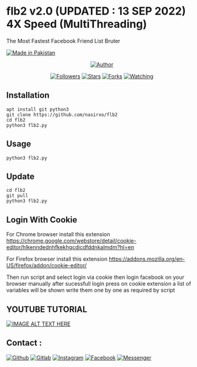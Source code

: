 # flb2 v2.0 (UPDATED : 13 SEP 2022) 4X Speed (MultiThreading)
The Most Fastest Facebook Friend List Bruter 



<p align="left">
<a href="#"><img title="Made in Pakistan" src="https://img.shields.io/badge/MADE%20IN-PAKISTAN-green?colorA=%23ff0000&colorB=%23017e40&style=for-the-badge"></a>
</p>
<p align="center">
<a href="https://github.com/nasirxo"><img title="Author" src="https://img.shields.io/badge/Author-nasirxo-red.svg?style=for-the-badge&logo=github"></a>
</p>
<p align="center">
<a href="https://github.com/nasirxo/followers"><img title="Followers" src="https://img.shields.io/github/followers/nasirxo?color=blue&style=flat-square"></a>
<a href="https://github.com/nasirxo/flb2/stargazers/"><img title="Stars" src="https://img.shields.io/github/stars/nasirxo/flb2?color=red&style=flat-square"></a>
<a href="https://github.com/nasirxo/flb2/network/members"><img title="Forks" src="https://img.shields.io/github/forks/nasirxo/flb2?color=red&style=flat-square"></a>
<a href="https://github.com/nasirxo/nasirxo/watchers"><img title="Watching" src="https://img.shields.io/github/watchers/nasirxo/flb2?label=Watchers&color=blue&style=flat-square"></a>
</p>



## Installation
```
apt install git python3
git clone https://github.com/nasirxo/flb2
cd flb2
python3 flb2.py

```

## Usage
```
python3 flb2.py
```
## Update
```
cd flb2
git pull
python3 flb2.py
```

## Login With Cookie
For Chrome browser install this extension
https://chrome.google.com/webstore/detail/cookie-editor/hlkenndednhfkekhgcdicdfddnkalmdm?hl=en


For Firefox browser install this extension
https://addons.mozilla.org/en-US/firefox/addon/cookie-editor/


Then run script and select login via cookie
then login facebook on your browser manually after sucessfull login press on cookie extension a list of variables will be shown write them one by one as required by script 

## YOUTUBE TUTORIAL
[![IMAGE ALT TEXT HERE](https://img.youtube.com/vi/UE84ElLNcfQ/0.jpg)](https://www.youtube.com/watch?v=UE84ElLNcfQ)


## Contact :
[![Github](https://img.shields.io/badge/Github-nasirxo-green?style=for-the-badge&logo=github)](https://github.com/nasirxo)
[![Gitlab](https://img.shields.io/badge/Gitlab-nasirxo-green?style=for-the-badge&logo=gitlab)](https://gitlab.com/nasirxo)
[![Instagram](https://img.shields.io/badge/IG-%40nasir.xoz-red?style=for-the-badge&logo=instagram)](https://www.instagram.com/nasir.xoz)
[![Facebook](https://img.shields.io/badge/Facebook-green?style=for-the-badge&logo=facebook)](https://fb.com/nasir.xo)
[![Messenger](https://img.shields.io/badge/Chat-Messenger-blue?style=for-the-badge&logo=messenger)](https://m.me/nasir.xo)
